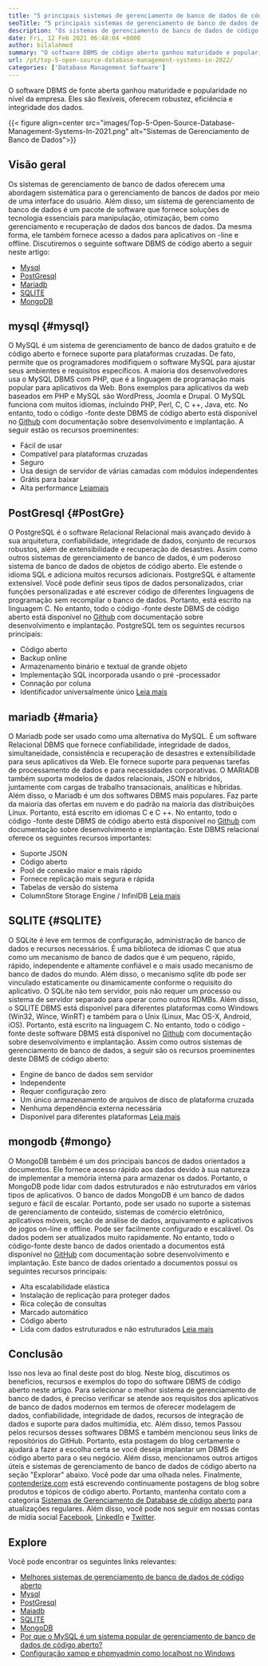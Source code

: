 ```yaml
---
title: "5 principais sistemas de gerenciamento de banco de dados de código aberto em 2022" 
seoTitle: "5 principais sistemas de gerenciamento de banco de dados de código aberto em 2022" 
description: "Os sistemas de gerenciamento de banco de dados de código aberto gerenciam armazenamento e fornecem acesso de dados seguro e robusto, uma interface lógica de usuário para os desenvolvedores acessarem e modificarem dados." 
date: Fri, 12 Feb 2021 06:48:04 +0000
author: bilalahmed
summary: "O software DBMS de código aberto ganhou maturidade e popularidade no nível da empresa. Eles são flexíveis, oferecem robustez, eficiência e integridade dos dados." 
url: /pt/top-5-open-source-database-management-systems-in-2022/
categories: ['Database Management Software']
---
```


O software DBMS de fonte aberta ganhou maturidade e popularidade no nível da empresa. Eles são flexíveis, oferecem robustez, eficiência e integridade dos dados.

{{< figure align=center src="images/Top-5-Open-Source-Database-Management-Systems-In-2021.png" alt="Sistemas de Gerenciamento de Banco de Dados">}}


## Visão geral
Os sistemas de gerenciamento de banco de dados oferecem uma abordagem sistemática para o gerenciamento de bancos de dados por meio de uma interface do usuário. Além disso, um sistema de gerenciamento de banco de dados é um pacote de software que fornece soluções de tecnologia essenciais para manipulação, otimização, bem como gerenciamento e recuperação de dados dos bancos de dados. Da mesma forma, ele também fornece acesso a dados para aplicativos on -line e offline. Discutiremos o seguinte software DBMS de código aberto a seguir neste artigo:
  * [Mysql][1]
  * [PostGresql][2]
  * [Mariadb][3]
  * [SQLITE][4]
  * [MongoDB][5]

## mysql   {#mysql}
O MySQL é um sistema de gerenciamento de banco de dados gratuito e de código aberto e fornece suporte para plataformas cruzadas. De fato, permite que os programadores modifiquem o software MySQL para ajustar seus ambientes e requisitos específicos. A maioria dos desenvolvedores usa o MySQL DBMS com PHP, que é a linguagem de programação mais popular para aplicativos da Web. Bons exemplos para aplicativos da web baseados em PHP e MySQL são WordPress, Joomla e Drupal. O MySQL funciona com muitos idiomas, incluindo PHP, Perl, C, C ++, Java, etc. No entanto, todo o código -fonte deste DBMS de código aberto está disponível no [Github][6] com documentação sobre desenvolvimento e implantação.
A seguir estão os recursos proeminentes:
  * Fácil de usar
  * Compatível para plataformas cruzadas
  * Seguro
  * Usa design de servidor de várias camadas com módulos independentes
  * Grátis para baixar
  * Alta performance
[Leia][7][mais][7]

## PostGresql   {#PostGre}
O PostgreSQL é o software Relacional Relacional mais avançado devido à sua arquitetura, confiabilidade, integridade de dados, conjunto de recursos robustos, além de extensibilidade e recuperação de desastres. Assim como outros sistemas de gerenciamento de banco de dados, é um poderoso sistema de banco de dados de objetos de código aberto. Ele estende o idioma SQL e adiciona muitos recursos adicionais. PostgreSQL é altamente extensível. Você pode definir seus tipos de dados personalizados, criar funções personalizadas e até escrever código de diferentes linguagens de programação sem recompilar o banco de dados. Portanto, está escrito na linguagem C. No entanto, todo o código -fonte deste DBMS de código aberto está disponível no [Github][8] com documentação sobre desenvolvimento e implantação.
PostgreSQL tem os seguintes recursos principais:
  * Código aberto
  * Backup online
  * Armazenamento binário e textual de grande objeto
  * Implementação SQL incorporada usando o pré -processador
  * Connação por coluna
  * Identificador universalmente único
[Leia mais][9]

## mariadb   {#maria}
O Mariadb pode ser usado como uma alternativa do MySQL. É um software Relacional DBMS que fornece confiabilidade, integridade de dados, simultaneidade, consistência e recuperação de desastres e extensibilidade para seus aplicativos da Web. Ele fornece suporte para pequenas tarefas de processamento de dados e para necessidades corporativas. O MARIADB também suporta modelos de dados relacionais, JSON e híbridos, juntamente com cargas de trabalho transacionais, analíticas e híbridas. Além disso, o Mariadb é um dos softwares DBMS mais populares. Faz parte da maioria das ofertas em nuvem e do padrão na maioria das distribuições Linux. Portanto, está escrito em idiomas C e C ++. No entanto, todo o código -fonte deste DBMS de código aberto está disponível no [Github][10] com documentação sobre desenvolvimento e implantação.
Este DBMS relacional oferece os seguintes recursos importantes:
  * Suporte JSON
  * Código aberto
  * Pool de conexão maior e mais rápido
  * Fornece replicação mais segura e rápida
  * Tabelas de versão do sistema
  * ColumnStore Storage Engine / InfinIDB
[Leia mais][11]

## SQLITE   {#SQLITE}
O SQLite é leve em termos de configuração, administração de banco de dados e recursos necessários. É uma biblioteca de idiomas C que atua como um mecanismo de banco de dados que é um pequeno, rápido, rápido, independente e altamente confiável e o mais usado mecanismo de banco de dados do mundo. Além disso, o mecanismo sqlite db pode ser vinculado estaticamente ou dinamicamente conforme o requisito do aplicativo. O SQLite não tem servidor, pois não requer um processo ou sistema de servidor separado para operar como outros RDMBs. Além disso, o SQLITE DBMS está disponível para diferentes plataformas como Windows (Win32, Wince, WinRT) e também para o Unix (Linux, Mac OS-X, Android, iOS). Portanto, está escrito na linguagem C. No entanto, todo o código -fonte deste software DBMS está disponível no [Github][12] com documentação sobre desenvolvimento e implantação.
Assim como outros sistemas de gerenciamento de banco de dados, a seguir são os recursos proeminentes deste DBMS de código aberto:
  * Engine de banco de dados sem servidor
  * Independente
  * Requer configuração zero
  * Um único armazenamento de arquivos de disco de plataforma cruzada
  * Nenhuma dependência externa necessária
  * Disponível para diferentes plataformas
[Leia mais][13]

## mongodb   {#mongo}
O MongoDB também é um dos principais bancos de dados orientados a documentos. Ele fornece acesso rápido aos dados devido à sua natureza de implementar a memória interna para armazenar os dados. Portanto, o MongoDB pode lidar com dados estruturados e não estruturados em vários tipos de aplicativos. O banco de dados MongoDB é um banco de dados seguro e fácil de escalar. Portanto, pode ser usado no suporte a sistemas de gerenciamento de conteúdo, sistemas de comércio eletrônico, aplicativos móveis, seção de análise de dados, arquivamento e aplicativos de jogos on-line e offline. Pode ser facilmente configurado e escalável. Os dados podem ser atualizados muito rapidamente. No entanto, todo o código-fonte deste banco de dados orientado a documentos está disponível no [GitHub][14] com documentação sobre desenvolvimento e implantação.
Este banco de dados orientado a documentos possui os seguintes recursos principais:
  * Alta escalabilidade elástica
  * Instalação de replicação para proteger dados
  * Rica coleção de consultas
  * Marcado automático
  * Código aberto
  * Lida com dados estruturados e não estruturados
[Leia mais][15]

## Conclusão
Isso nos leva ao final deste post do blog. Neste blog, discutimos os benefícios, recursos e exemplos do topo do software DBMS de código aberto neste artigo. Para selecionar o melhor sistema de gerenciamento de banco de dados, é preciso verificar se atende aos requisitos dos aplicativos de banco de dados modernos em termos de oferecer modelagem de dados, confiabilidade, integridade de dados, recursos de integração de dados e suporte para dados multimídia, etc. Além disso, temos Passou pelos recursos desses softwares DBMS e também mencionou seus links de repositórios do GitHub. Portanto, esta postagem do blog certamente o ajudará a fazer a escolha certa se você deseja implantar um DBMS de código aberto para o seu negócio. Além disso, mencionamos outros artigos úteis e sistemas de gerenciamento de banco de dados de código aberto na seção "Explorar" abaixo. Você pode dar uma olhada neles.
Finalmente, [contenderize.com][16] está escrevendo continuamente postagens de blog sobre produtos e tópicos de código aberto. Portanto, mantenha contato com a categoria [][17][Sistemas de Gerenciamento de Database de código aberto][18] para atualizações regulares. Além disso, você pode nos seguir em nossas contas de mídia social [Facebook][19], [LinkedIn][20] e [Twitter][21].

## Explore
Você pode encontrar os seguintes links relevantes:
  * [Melhores sistemas de gerenciamento de banco de dados de código aberto][18]
  * [Mysql][7]
  * [PostGresql][9]
  * [Maiadb][11]
  * [SQLITE][13]
  * [MongoDB][15]
  * [Por que o MySQL é um sistema popular de gerenciamento de banco de dados de código aberto?][22]
  * [Configuração xampp e phpmyadmin como localhost no Windows][23]

  
[1]: #mysql
[2]: #postgre
[3]: #maria
[4]: #sqlite
[5]: #mongo
[6]: https://github.com/mysql/mysql-server
[7]: https://products.containerize.com/database-management-system/mysql
[8]: https://github.com/postgres/postgres
[9]: https://products.containerize.com/database-management-system/postgresql
[10]: https://github.com/MariaDB/server
[11]: https://products.containerize.com/database-management-system/mariadb
[12]: https://github.com/sqlite/sqlite
[13]: https://products.containerize.com/database-management-system/sqlite
[14]: https://github.com/mongodb/mongo
[15]: https://products.containerize.com/database-management-system/mongodb
[16]: https://www.containerize.com/
[17]: https://products.containerize.com/discussion-forum/
[18]: https://products.containerize.com/database-management-system
[19]: https://web.facebook.com/containerize
[20]: https://www.linkedin.com/company/containerize/
[21]: https://twitter.com/containerize_co
[22]: https://blog.containerize.com/2021/02/18/why-mysql-is-a-popular-open-source-database-management-system/
[23]: https://blog.containerize.com/database-management-software/how-to-setup-xampp-and-phpmyadmin-as-localhost-on-windows/
